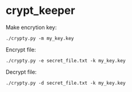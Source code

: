 # crypt_keeper
Make encrytion key:
```
./crypty.py -m my_key.key
```
Encrypt file:
```
./crypty.py -e secret_file.txt -k my_key.key
```
Decrypt file:
```
./crypty.py -d secret_file.txt -k my_key.key
```
